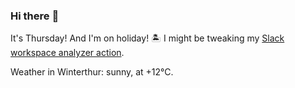 ### Hi there :wave:

It's Thursday! And I'm on holiday! :desert_island: I might be tweaking my [Slack workspace analyzer action](https://github.com/bewuethr/slack-analyzer).

Weather in Winterthur: sunny, at +12°C.
